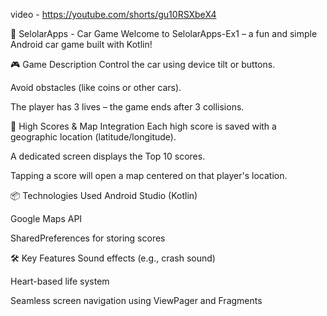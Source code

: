 
video - https://youtube.com/shorts/gu10RSXbeX4


🚗 SelolarApps - Car Game
Welcome to SelolarApps-Ex1 – a fun and simple Android car game built with Kotlin!

🎮 Game Description
Control the car using device tilt or buttons.

Avoid obstacles (like coins or other cars).

The player has 3 lives – the game ends after 3 collisions.

🏁 High Scores & Map Integration
Each high score is saved with a geographic location (latitude/longitude).

A dedicated screen displays the Top 10 scores.

Tapping a score will open a map centered on that player's location.

📦 Technologies Used
Android Studio (Kotlin)

Google Maps API

SharedPreferences for storing scores

🛠 Key Features
Sound effects (e.g., crash sound)

Heart-based life system

Seamless screen navigation using ViewPager and Fragments
